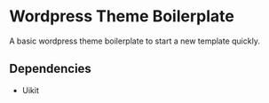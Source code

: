 # Wordpress Theme Boilerplate
A basic wordpress theme boilerplate to start a new template quickly.

## Dependencies
- Uikit